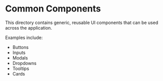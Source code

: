 # Common Components

This directory contains generic, reusable UI components that can be used across the application.

Examples include:
- Buttons
- Inputs
- Modals
- Dropdowns
- Tooltips
- Cards